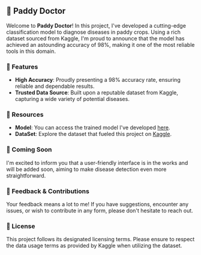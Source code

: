 

## 🌾 Paddy Doctor

Welcome to **Paddy Doctor**! In this project, I've developed a cutting-edge classification model to diagnose diseases in paddy crops. Using a rich dataset sourced from Kaggle, I'm proud to announce that the model has achieved an astounding accuracy of 98%, making it one of the most reliable tools in this domain.

### 🚀 Features
- **High Accuracy**: Proudly presenting a 98% accuracy rate, ensuring reliable and dependable results.
- **Trusted Data Source**: Built upon a reputable dataset from Kaggle, capturing a wide variety of potential diseases.

### 📂 Resources
- **Model**: You can access the trained model I've developed [here](https://drive.google.com/drive/folders/19J9iaMxra6i9q84K4f7FONPO74Dx1ubb?usp=sharing).
- **DataSet**: Explore the dataset that fueled this project on [Kaggle](https://www.kaggle.com/competitions/paddy-disease-classification/data).

### 📢 Coming Soon
I'm excited to inform you that a user-friendly interface is in the works and will be added soon, aiming to make disease detection even more straightforward.

### 🤝 Feedback & Contributions
Your feedback means a lot to me! If you have suggestions, encounter any issues, or wish to contribute in any form, please don't hesitate to reach out.

### 📜 License
This project follows its designated licensing terms. Please ensure to respect the data usage terms as provided by Kaggle when utilizing the dataset.
